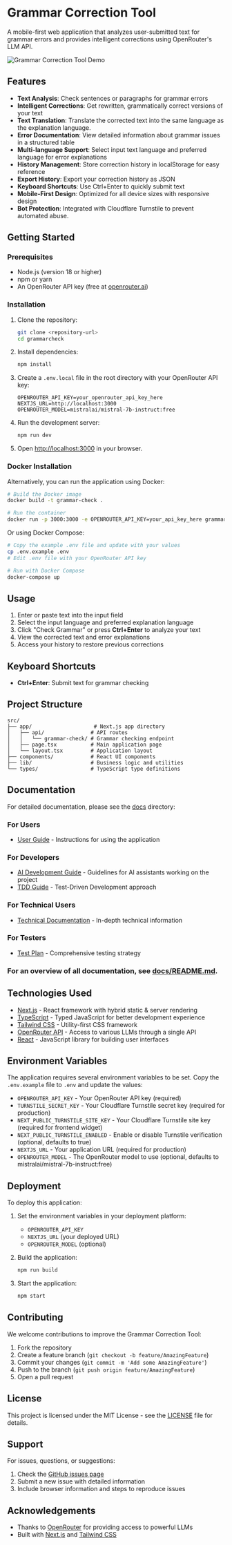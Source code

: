 # Grammar Correction Tool

A mobile-first web application that analyzes user-submitted text for grammar errors and provides intelligent corrections using OpenRouter's LLM API.

![Grammar Correction Tool Demo](public/screenshot.png)

## Features

- **Text Analysis**: Check sentences or paragraphs for grammar errors
- **Intelligent Corrections**: Get rewritten, grammatically correct versions of your text
- **Text Translation**: Translate the corrected text into the same language as the explanation language.
- **Error Documentation**: View detailed information about grammar issues in a structured table
- **Multi-language Support**: Select input text language and preferred language for error explanations
- **History Management**: Store correction history in localStorage for easy reference
- **Export History**: Export your correction history as JSON
- **Keyboard Shortcuts**: Use Ctrl+Enter to quickly submit text
- **Mobile-First Design**: Optimized for all device sizes with responsive design
- **Bot Protection**: Integrated with Cloudflare Turnstile to prevent automated abuse.

## Getting Started

### Prerequisites

- Node.js (version 18 or higher)
- npm or yarn
- An OpenRouter API key (free at [openrouter.ai](https://openrouter.ai))

### Installation

1. Clone the repository:
   ```bash
   git clone <repository-url>
   cd grammarcheck
   ```

2. Install dependencies:
   ```bash
   npm install
   ```

3. Create a `.env.local` file in the root directory with your OpenRouter API key:
   ```env
   OPENROUTER_API_KEY=your_openrouter_api_key_here
   NEXTJS_URL=http://localhost:3000
   OPENROUTER_MODEL=mistralai/mistral-7b-instruct:free
   ```

4. Run the development server:
   ```bash
   npm run dev
   ```

5. Open [http://localhost:3000](http://localhost:3000) in your browser.

### Docker Installation

Alternatively, you can run the application using Docker:

```bash
# Build the Docker image
docker build -t grammar-check .

# Run the container
docker run -p 3000:3000 -e OPENROUTER_API_KEY=your_api_key_here grammar-check
```

Or using Docker Compose:
```bash
# Copy the example .env file and update with your values
cp .env.example .env
# Edit .env file with your OpenRouter API key

# Run with Docker Compose
docker-compose up
```

## Usage

1. Enter or paste text into the input field
2. Select the input language and preferred explanation language
3. Click "Check Grammar" or press **Ctrl+Enter** to analyze your text
4. View the corrected text and error explanations
5. Access your history to restore previous corrections

## Keyboard Shortcuts

- **Ctrl+Enter**: Submit text for grammar checking

## Project Structure

```
src/
├── app/                    # Next.js app directory
│   ├── api/               # API routes
│   │   └── grammar-check/ # Grammar checking endpoint
│   ├── page.tsx           # Main application page
│   └── layout.tsx         # Application layout
├── components/            # React UI components
├── lib/                   # Business logic and utilities
└── types/                 # TypeScript type definitions
```

## Documentation

For detailed documentation, please see the [docs](docs/) directory:

### For Users
- [User Guide](docs/user/USER_GUIDE.md) - Instructions for using the application

### For Developers
- [AI Development Guide](docs/developer/AI_DEVELOPMENT_GUIDE.md) - Guidelines for AI assistants working on the project
- [TDD Guide](docs/developer/TDD_GUIDE.md) - Test-Driven Development approach

### For Technical Users
- [Technical Documentation](docs/technical/TECHNICAL_DOCS.md) - In-depth technical information

### For Testers
- [Test Plan](docs/testing/TEST_PLAN.md) - Comprehensive testing strategy

### For an overview of all documentation, see [docs/README.md](docs/README.md).

## Technologies Used

- [Next.js](https://nextjs.org/) - React framework with hybrid static & server rendering
- [TypeScript](https://www.typescriptlang.org/) - Typed JavaScript for better development experience
- [Tailwind CSS](https://tailwindcss.com/) - Utility-first CSS framework
- [OpenRouter API](https://openrouter.ai/) - Access to various LLMs through a single API
- [React](https://reactjs.org/) - JavaScript library for building user interfaces

## Environment Variables

The application requires several environment variables to be set. Copy the `.env.example` file to `.env` and update the values:

- `OPENROUTER_API_KEY` - Your OpenRouter API key (required)
- `TURNSTILE_SECRET_KEY` - Your Cloudflare Turnstile secret key (required for production)
- `NEXT_PUBLIC_TURNSTILE_SITE_KEY` - Your Cloudflare Turnstile site key (required for frontend widget)
- `NEXT_PUBLIC_TURNSTILE_ENABLED` - Enable or disable Turnstile verification (optional, defaults to true)
- `NEXTJS_URL` - Your application URL (required for production)
- `OPENROUTER_MODEL` - The OpenRouter model to use (optional, defaults to mistralai/mistral-7b-instruct:free)

## Deployment

To deploy this application:

1. Set the environment variables in your deployment platform:
   - `OPENROUTER_API_KEY`
   - `NEXTJS_URL` (your deployed URL)
   - `OPENROUTER_MODEL` (optional)

2. Build the application:
   ```bash
   npm run build
   ```

3. Start the application:
   ```bash
   npm start
   ```

## Contributing

We welcome contributions to improve the Grammar Correction Tool:

1. Fork the repository
2. Create a feature branch (`git checkout -b feature/AmazingFeature`)
3. Commit your changes (`git commit -m 'Add some AmazingFeature'`)
4. Push to the branch (`git push origin feature/AmazingFeature`)
5. Open a pull request

## License

This project is licensed under the MIT License - see the [LICENSE](LICENSE) file for details.

## Support

For issues, questions, or suggestions:
1. Check the [GitHub issues page](https://github.com/your-repo/issues)
2. Submit a new issue with detailed information
3. Include browser information and steps to reproduce issues

## Acknowledgements

- Thanks to [OpenRouter](https://openrouter.ai/) for providing access to powerful LLMs
- Built with [Next.js](https://nextjs.org/) and [Tailwind CSS](https://tailwindcss.com/)